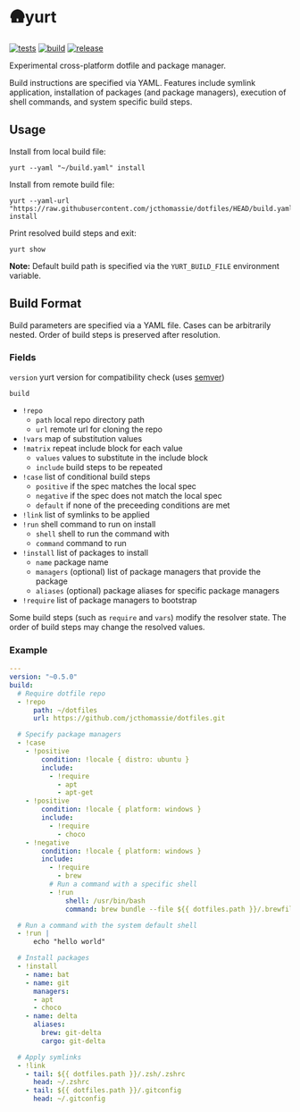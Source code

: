 # 🛖yurt

[![tests](https://github.com/jcthomassie/yurt/actions/workflows/tests.yaml/badge.svg)](https://github.com/jcthomassie/yurt/actions/workflows/tests.yaml)
[![build](https://github.com/jcthomassie/yurt/actions/workflows/build.yaml/badge.svg)](https://github.com/jcthomassie/yurt/actions/workflows/build.yaml)
[![release](https://img.shields.io/github/v/release/jcthomassie/yurt?include_prereleases&label=release)](https://github.com/jcthomassie/yurt/releases/latest)

Experimental cross-platform dotfile and package manager.

Build instructions are specified via YAML. Features include symlink application, installation of packages (and package managers), execution of shell commands, and system specific build steps.

## Usage

Install from local build file:

```shell
yurt --yaml "~/build.yaml" install
```

Install from remote build file:

```shell
yurt --yaml-url "https://raw.githubusercontent.com/jcthomassie/dotfiles/HEAD/build.yaml" install
```

Print resolved build steps and exit:

```shell
yurt show
```

**Note:** Default build path is specified via the `YURT_BUILD_FILE` environment variable.

## Build Format

Build parameters are specified via a YAML file. Cases can be arbitrarily nested. Order of build steps is preserved after resolution.

### Fields

`version` yurt version for compatibility check (uses [semver](https://docs.rs/semver/latest/semver/index.html))

`build`

- `!repo`
  - `path` local repo directory path
  - `url` remote url for cloning the repo
- `!vars` map of substitution values
- `!matrix` repeat include block for each value
  - `values` values to substitute in the include block
  - `include` build steps to be repeated
- `!case` list of conditional build steps
  - `positive` if the spec matches the local spec
  - `negative` if the spec does not match the local spec
  - `default` if none of the preceeding conditions are met
- `!link` list of symlinks to be applied
- `!run` shell command to run on install
  - `shell` shell to run the command with
  - `command` command to run
- `!install` list of packages to install
  - `name` package name
  - `managers` (optional) list of package managers that provide the package
  - `aliases` (optional) package aliases for specific package managers
- `!require` list of package managers to bootstrap

Some build steps (such as `require` and `vars`) modify the resolver state.
The order of build steps may change the resolved values.

### Example

```yaml
---
version: "~0.5.0"
build:
  # Require dotfile repo
  - !repo
      path: ~/dotfiles
      url: https://github.com/jcthomassie/dotfiles.git

  # Specify package managers
  - !case
    - !positive
        condition: !locale { distro: ubuntu }
        include:
          - !require
            - apt
            - apt-get
    - !positive
        condition: !locale { platform: windows }
        include:
          - !require
            - choco
    - !negative
        condition: !locale { platform: windows }
        include:
          - !require
            - brew
          # Run a command with a specific shell
          - !run
              shell: /usr/bin/bash
              command: brew bundle --file ${{ dotfiles.path }}/.brewfile

  # Run a command with the system default shell
  - !run |
      echo "hello world"

  # Install packages
  - !install
    - name: bat
    - name: git
      managers:
      - apt
      - choco
    - name: delta
      aliases:
        brew: git-delta
        cargo: git-delta

  # Apply symlinks
  - !link
    - tail: ${{ dotfiles.path }}/.zsh/.zshrc
      head: ~/.zshrc
    - tail: ${{ dotfiles.path }}/.gitconfig
      head: ~/.gitconfig
```
